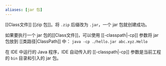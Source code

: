 ```yaml
---
aliases: [jar 包]
---
```


[[Class文件]] [[zip 包]]。将 `.zip` 后缀改为 `.jar`，一个 jar 包就创建成功。

如果要执行一个 jar 包的[[Class文件]]，可以使用 [[-classpath|-cp]] 参数将 jar 包放到 [[类路径|ClassPath]] 中：
`java -cp ./hello.jar abc.xyz.Hello`

在 IDE 中运行的 Java  程序，IDE 自动传入的 [[-classpath|-cp]] 参数是当前工程的 `bin` 目录和引入的 jar 包。
